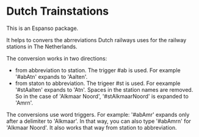 # Dutch Trainstations

This is an Espanso package.

It helps to convers the abrreviations Dutch railways uses for the railway stations in The Netherlands.

The conversion works in two directions:

- from abbreviation to station. The trigger #ab is used. For example '#abAtn' expands to 'Aalten'.
- from staton to abbreviation. The trigeer #st is used. For eexample '#stAalten' expands to 'Atn'. Spaces in the station names are removed. So in the case of 'Alkmaar Noord', '#stAlkmaarNoord' is expanded to 'Amrn'.

The conversions use word triggers. For example: '#abAmr' expands only after a delimiter to 'Alkmaar'. In that way, you can also type '#abAmrn' for 'Alkmaar Noord'. It also works that way from station to abbreviation.
